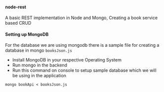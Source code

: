 #### node-rest
A basic REST implementation in Node and Mongo, Creating a book service based CRUD

#### Setting up MongoDB
For the database we are using mongodb there is a sample file for creating a database in mongo ```booksJson.js```
* Install MongoDB in your respective Operating System
* Run mongo in the backend
* Run this command on console to setup sample database which we will be using in the application
```
mongo bookApi < booksJson.js
```
